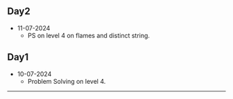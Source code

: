 ## Day2
- 11-07-2024
	- PS on level 4 on flames and distinct string.
## Day1
- 10-07-2024
	- Problem Solving on level 4.
-------------

